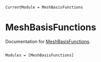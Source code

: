 ```@meta
CurrentModule = MeshBasisFunctions
```

# MeshBasisFunctions

Documentation for [MeshBasisFunctions](https://github.com/jkbest2/MeshBasisFunctions.jl).

```@index
```

```@autodocs
Modules = [MeshBasisFunctions]
```

